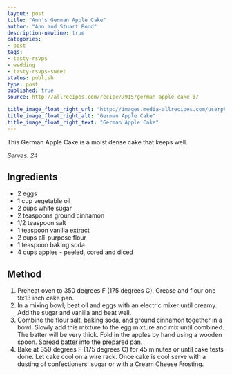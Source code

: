 ```yaml
---
layout: post
title: "Ann's German Apple Cake"
author: "Ann and Stuart Bond"
description-newline: true
categories:
- post
tags:
- tasty-rsvps
- wedding
- tasty-rsvps-sweet
status: publish
type: post
published: true
source: http://allrecipes.com/recipe/7915/german-apple-cake-i/

title_image_float_right_url: "http://images.media-allrecipes.com/userphotos/250x250/82864.jpg"
title_image_float_right_alt: "German Apple Cake"
title_image_float_right_text: "German Apple Cake"
---
```


This German Apple Cake is a moist dense cake that keeps well.

_Serves: 24_

## Ingredients

* 2 eggs
* 1 cup vegetable oil
* 2 cups white sugar
* 2 teaspoons ground cinnamon
* 1/2 teaspoon salt
* 1 teaspoon vanilla extract
* 2 cups all-purpose flour
* 1 teaspoon baking soda
* 4 cups apples - peeled, cored and diced

## Method

1. Preheat oven to 350 degrees F (175 degrees C). Grease and flour one 9x13 inch cake pan.
1. In a mixing bowl; beat oil and eggs with an electric mixer until creamy. Add the sugar and vanilla and beat well.
1. Combine the flour salt, baking soda, and ground cinnamon together in a bowl. Slowly add this mixture to the egg mixture and mix until combined. The batter will be very thick. Fold in the apples by hand using a wooden spoon. Spread batter into the prepared pan.
1. Bake at 350 degrees F (175 degrees C) for 45 minutes or until cake tests done. Let cake cool on a wire rack. Once cake is cool serve with a dusting of confectioners' sugar or with a Cream Cheese Frosting.
